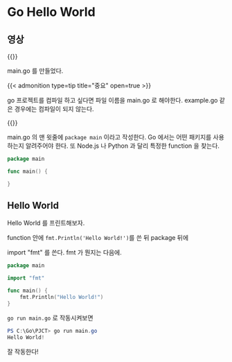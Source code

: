 # Go Hello World


## 영상

{{<youtube p4cVTw_f3-k>}}



main.go 를 만들었다. 

{{< admonition type=tip title="중요" open=true >}}

go 프로젝트를 컴파일 하고 싶다면 파일 이름을 main.go 로 해야한다. example.go 같은 경우에는 컴파일이 되지 않는다. 

{{</admonition>}}



main.go 의 맨 윗줄에 ```package main``` 이라고 작성한다. Go 에서는 어떤 패키지를 사용하는지 알려주어야 한다. 또 Node.js 나 Python 과 달리 특정한 function 을 찾는다. 



```go
package main

func main() {

}
```



## Hello World

Hello World 를 프린트해보자.

function 안에 ```fmt.Println('Hello World!')```를 쓴 뒤 package 뒤에 

import "fmt" 를 쓴다. fmt 가 뭔지는 다음에.

```go
package main

import "fmt"

func main() {
	fmt.Println("Hello World!")
}
```

```go run main.go``` 로 작동시켜보면

```powershell
PS C:\Go\PJCT> go run main.go
Hello World!
```

잘 작동한다!
